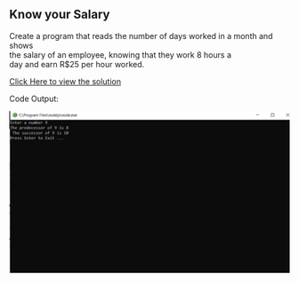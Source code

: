 ## Know your Salary

Create a program that reads the number of days worked in a month and shows <br>
the salary of an employee, knowing that they work 8 hours a<br>day and earn R$25
per hour worked.

[Click Here to view the solution](https://github.com/davi-p-oliveira-11/JavaScriptCodeHub/blob/main/Challenges/Predecessor-Succesor/solution.js)

Code Output:

![Output](https://github.com/davi-p-oliveira-11/JavaScriptCodeHub/blob/main/Challenges/Predecessor-Succesor/screenshot.png)
